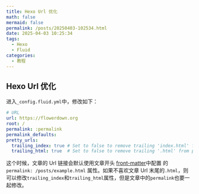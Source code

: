 ```yaml
---
title: Hexo Url 优化
math: false
mermaid: false
permalink: /posts/20250403-102534.html
date: 2025-04-03 10:25:34
tags:
  - Hexo
  - Fluid
categories:
  - 教程 
---
```

## Hexo Url 优化
进入`_config.fluid.yml`中，修改如下：

<!-- more -->

```yml
# URL
url: https://flowerdown.org
root: /
permalink: :permalink
permalink_defaults:
pretty_urls:
  trailing_index: true # Set to false to remove trailing 'index.html' from permalinksjin
  trailing_html: true  # Set to false to remove trailing '.html' from permalinks
```
这个时候，文章的 Url 链接会默认使用文章开头 [front-matter](https://hexo.io/zh-cn/docs/front-matter)中配置 的`permalink: /posts/example.html` 属性。如果不喜欢文章 Url 末尾的`.html`，则可以修改`trailing_index`和`trailing_html`属性，但是文章中的`permalink`也要一起修改。